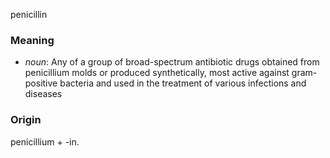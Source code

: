 penicillin
### Meaning
+ _noun_: Any of a group of broad-spectrum antibiotic drugs obtained from penicillium molds or produced synthetically, most active against gram-positive bacteria and used in the treatment of various infections and diseases

### Origin

penicillium + -in.
